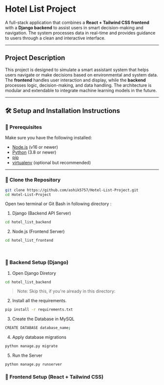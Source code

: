 # Hotel List Project

A full-stack application that combines a **React + Tailwind CSS frontend** with a **Django backend** to assist users in smart decision-making and navigation. The system processes data in real-time and provides guidance to users through a clean and interactive interface.

---

## Project Description

This project is designed to simulate a smart assistant system that helps users navigate or make decisions based on environmental and system data. The **frontend** handles user interaction and display, while the **backend** processes logic, decision-making, and data handling. The architecture is modular and extendable to integrate machine learning models in the future.

---

## 🛠️ Setup and Installation Instructions

### 🔸 Prerequisites

Make sure you have the following installed:

- [Node.js](https://nodejs.org/) (v16 or newer)
- [Python](https://www.python.org/downloads/) (3.8 or newer)
- [pip](https://pip.pypa.io/en/stable/)
- [virtualenv](https://virtualenv.pypa.io/) (optional but recommended)

---

### 🔸 Clone the Repository

```bash
git clone https://github.com/ashik5757/Hotel-List-Project.git
cd Hotel-List-Project
```

Open two terminal or Git Bash in following directory : 
1. Django (Backend API Server)
```bash
cd hotel_list_backend
```
2. Node.js (Frontend Server)
```bash
cd hotel_list_frontend
```

<br>

### 🔸 Backend Setup (Django)

1. Open Django Diretory
```bash
cd hotel_list_backend
```
> Note: Skip this, if you're already in this directory:

2. Install all the requirements.
```bash
pip install -r requirements.txt
```

3. Create the Database in MySQL
```bash
CREATE DATABASE database_name;
```

4. Apply database migrations
```bash
python manage.py migrate   
```
5. Run the Server
```bash        
python manage.py runserver
```

### 🔸 Frontend Setup (React + Tailwind CSS)


